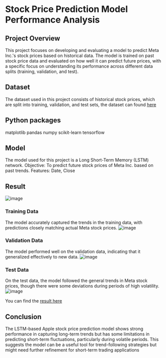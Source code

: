 # Stock Price Prediction Model Performance Analysis

## Project Overview
This project focuses on developing and evaluating a model to predict Meta Inc.'s stock prices based on historical data. The model is trained on past stock price data and evaluated on how well it can predict future prices, with a specific focus on understanding its performance across different data splits (training, validation, and test).

## Dataset
The dataset used in this project consists of historical stock prices, which are split into training, validation, and test sets, the dataset can found [here](https://finance.yahoo.com/quote/META/history/?period1=1337347800&period2=1723021946)

## Python packages
matplotlib
pandas
numpy
scikit-learn
tensorflow

## Model
The model used for this project is a Long Short-Term Memory (LSTM) network.
Objective: To predict future stock prices of Meta Inc. based on past trends.
Features: Date, Close

## Result
![image](https://github.com/user-attachments/assets/6853aa5c-e58d-40cd-937b-34dacafff9e7)

### Training Data
The model accurately captured the trends in the training data, with predictions closely matching actual Meta stock prices.
![image](https://github.com/user-attachments/assets/4af15b12-87c7-4d3e-9ead-c6378eee9215)


### Validation Data
The model performed well on the validation data, indicating that it generalized effectively to new data.
![image](https://github.com/user-attachments/assets/f69da7b4-2aa3-45ed-a039-516fb3a4f7d4)


### Test Data
On the test data, the model followed the general trends in Meta stock prices, though there were some deviations during periods of high volatility.
![image](https://github.com/user-attachments/assets/0b919d8c-83c1-4fcb-b9d4-ff95fe0d36be)


You can find the [result here](https://github.com/Rehima1/Stock-Price-Prediction/blob/main/StockPricePrediction_Meta.ipynb)

## Conclusion
The LSTM-based Apple stock price prediction model shows strong performance in capturing long-term trends but has some limitations in predicting short-term fluctuations, particularly during volatile periods. This suggests the model can be a useful tool for trend-following strategies but might need further refinement for short-term trading applications
